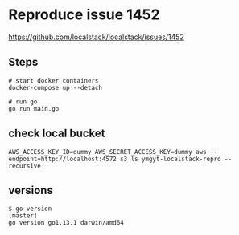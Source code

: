 # Reproduce issue 1452

https://github.com/localstack/localstack/issues/1452

## Steps

```console
# start docker containers
docker-compose up --detach

# run go
go run main.go
```

## check local bucket

```console
AWS_ACCESS_KEY_ID=dummy AWS_SECRET_ACCESS_KEY=dummy aws --endpoint=http://localhost:4572 s3 ls ymgyt-localstack-repro --recursive
```


## versions

```
$ go version                                                                                                                         [master]
go version go1.13.1 darwin/amd64
```
